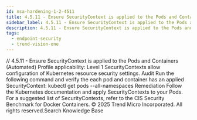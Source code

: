 ```yaml
---
id: nsa-hardening-1-2-4511
title: 4.5.11 - Ensure SecurityContext is applied to the Pods and Containers (Automated)
sidebar_label: 4.5.11 - Ensure SecurityContext is applied to the Pods and Containers (Automated)
description: 4.5.11 - Ensure SecurityContext is applied to the Pods and Containers (Automated)
tags:
  - endpoint-security
  - trend-vision-one
---
```


/*<![CDATA[*/ $('#title').html($('meta[name=map-description]').attr('content')); /*]]>*/ 4.5.11 - Ensure SecurityContext is applied to the Pods and Containers (Automated) Profile applicability: Level 1 SecurityContexts allow configuration of Kubernetes resource security settings. Audit Run the following command and verify the each pod and container has an applied SecurityContext: kubectl get pods --all-namespaces Remediation Follow the Kubernetes documentation and apply SecurityContexts to your Pods. For a suggested list of SecurityContexts, refer to the CIS Security Benchmark for Docker Containers. © 2025 Trend Micro Incorporated. All rights reserved.Search Knowledge Base